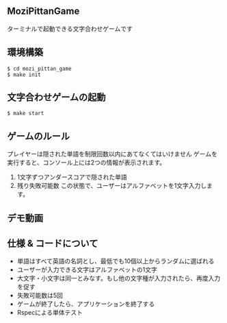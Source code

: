 ## MoziPittanGame
ターミナルで起動できる文字合わせゲームです

## 環境構築

```
$ cd mozi_pittan_game
$ make init
```

## 文字合わせゲームの起動

```
$ make start
```

## ゲームのルール
プレイヤーは隠された単語を制限回数以内にあてなくてはいけません
ゲームを実行すると、コンソール上には2つの情報が表示されます。
1. 1文字ずつアンダースコアで隠された単語
2. 残り失敗可能数
この状態で、ユーザーはアルファベットを1文字入力します。

## デモ動画

## 仕様 & コードについて
- 単語はすべて英語の名詞とし、最低でも10個以上からランダムに選ばれる
- ユーザーが入力できる文字はアルファベットの1文字
- 大文字・小文字は同一とみなす。もし他の文字種が入力されたら、再度入力を促す
- 失敗可能数は5回
- ゲームが終了したら、アプリケーションを終了する
- Rspecによる単体テスト
